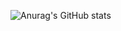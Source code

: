 ![Anurag's GitHub stats](https://github-readme-stats.vercel.app/api?username=FilipFilipinski&theme=prussian&show_icons=true)
